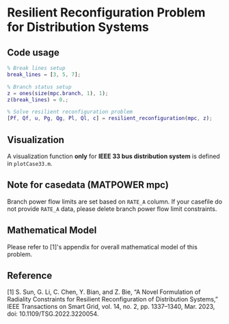 # Resilient Reconfiguration Problem for Distribution Systems

## Code usage

```MATLAB
% Break lines setup
break_lines = [3, 5, 7];

% Branch status setup
z = ones(size(mpc.branch, 1), 1);
z(break_lines) = 0.;

% Solve resilient reconfiguration problem
[Pf, Qf, u, Pg, Qg, Pl, Ql, c] = resilient_reconfiguration(mpc, z);
```

## Visualization

A visualization function **only** for **IEEE 33 bus distribution system** is defined in `plotCase33.m`.

## Note for casedata (MATPOWER mpc)

Branch power flow limits are set based on `RATE_A` column. If your casefile do not provide `RATE_A` data, please delete branch power flow limit constraints.

## Mathematical Model

Please refer to [1]'s appendix for overall mathematical model of this problem.

## Reference

[1] S. Sun, G. Li, C. Chen, Y. Bian, and Z. Bie, “A Novel Formulation of Radiality Constraints for Resilient Reconfiguration of Distribution Systems,” IEEE Transactions on Smart Grid, vol. 14, no. 2, pp. 1337–1340, Mar. 2023, doi: 10.1109/TSG.2022.3220054.